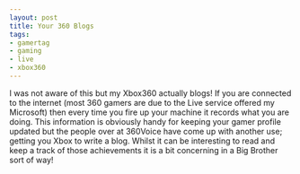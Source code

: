 ```yaml
---
layout: post
title: Your 360 Blogs
tags:
- gamertag
- gaming
- live
- xbox360
---
```


I was not aware of this but my Xbox360 actually blogs! If you are connected to the internet (most 360 gamers are due to the Live service offered my Microsoft) then every time you fire up your machine it records what you are doing. This information is obviously handy for keeping your gamer profile updated but the people over at 360Voice have come up with another use; getting you Xbox to write a blog. Whilst it can be interesting to read and keep a track of those achievements it is a bit concerning in a Big Brother sort of way!
